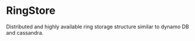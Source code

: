 # RingStore
Distributed and highly available ring storage structure similar to dynamo DB and cassandra.
